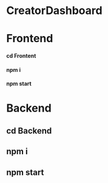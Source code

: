 # CreatorDashboard

# Frontend 
#### cd Frontent 
#### npm i 
#### npm start

# Backend
## cd Backend 
## npm i 
## npm start
